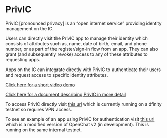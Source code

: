 # PrivIC

PrivIC [pronounced privacy] is an “open internet service” providing identity management on the IC. 

Users can directly visit the PrivIC app to manage their identity which consists of attributes such as, name, date of birth, email, and phone number, or as part of the register/sign-in flow from an app. They can also grant (and subsequently revoke) access to any of these attributes to requesting apps.

Apps on the IC can integrate directly with PrivIC to authenticate their users and request access to specific identity attributes.

[Click here for a short video demo](https://drive.google.com/file/d/1sfH7JhIuw5qfIGLhFrlxaLpwL8J-89Al/view?usp=sharing)

[Click here for a document describing PrivIC in more detail](https://docs.google.com/document/d/1Esksb1oiXreBjZWmu__pRmhW7cLcP5lBlCnkwXE6v80/edit?usp=sharing)

To access PrivIC directly visit [this url](https://q3fc5-haaaa-aaaaa-aaahq-cai.nnsdapp.dfinity.network/) which is currently running on a dfinity testnet so requires VPN access.

To see an example of an app using PrivIC for authentication visit [this url](https://sgymv-uiaaa-aaaaa-aaaia-cai.nnsdapp.dfinity.network/) which is a modified version of OpenChat v2 (in development). This is running on the same internal testnet.
